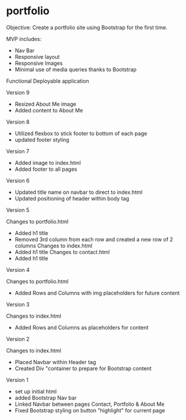 # portfolio

Objective: Create a portfolio site using Bootstrap for the first time.

MVP includes:
- Nav Bar
- Responsive layout
- Responsive Images
- Minimal use of media queries thanks to Bootstrap

Functional Deployable application

Version 9
- Resized About Me image
- Added content to About Me

Version 8
- Utilized flexbox to stick footer to bottom of each page
- updated footer styling

Version 7
- Added image to index.html
- Added footer to all pages

Version 6
- Updated title name on navbar to direct to index.html 
- Updated positioning of header within body tag

Version 5

Changes to portfolio.html
- Added h1 title
- Removed 3rd column from each row and created a new row of 2 columns
Changes to index.html
- Added h1 title
Changes to contact.html
- Added h1 title

Version 4

Changes to portfolio.html
- Added Rows and Columns with img placeholders for future content

Version 3

Changes to index.html
- Added Rows and Columns as placeholders for content

Version 2

Changes to index.html
- Placed Navbar within Header tag
- Created Div "container to prepare for Bootstrap content

Version 1
- set up initial html
- added Bootstrap Nav bar
- Linked Navbar between pages Contact, Portfolio & About Me
- Fixed Bootstrap styling on button "highlight" for current page
